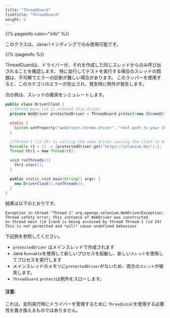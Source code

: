 ```yaml
---
title: "ThreadGuard"
linkTitle: "ThreadGuard"
weight: 6
---
```


{{% pageinfo color="info" %}}
<p class="lead">
  このクラスは、Javaバインディングでのみ使用可能です。
</p>
{{% /pageinfo %}}

ThreadGuardは、ドライバーが、それを作成した同じスレッドからのみ呼び出されることを確認します。
特に並行してテストを実行する場合のスレッドの問題は、不可解でエラーの診断が難しい場合があります。
このラッパーを使用すると、このカテゴリのエラーが防止され、発生時に例外が発生します。

次の例は、スレッドの衝突をシミュレートします。
```java
public class DriverClash {
  //thread main (id 1) created this driver
  private WebDriver protectedDriver = ThreadGuard.protect(new ChromeDriver());

  static {
    System.setProperty("webdriver.chrome.driver", "<Set path to your Chromedriver>");
  }

  //Thread-1 (id 24) is calling the same driver causing the clash to happen
  Runnable r1 = () -> {protectedDriver.get("https://selenium.dev");};
  Thread thr1 = new Thread(r1);

  void runThreads(){
    thr1.start();
  }

  public static void main(String[] args) {
    new DriverClash().runThreads();
  }
}
```

結果は以下のとおりです。
```text
Exception in thread "Thread-1" org.openqa.selenium.WebDriverException:
Thread safety error; this instance of WebDriver was constructed
on thread main (id 1)and is being accessed by thread Thread-1 (id 24)
This is not permitted and *will* cause undefined behaviour

```
下記例を参照してください。

 * `protectedDriver` はメインスレッドで作成されます
 *  Java `Runnable`を使用して新しいプロセスを起動し、新しい`スレッド`を使用してプロセスを実行します
 *  メインスレッドのメモリに`protectedDriver`がないため、両方の`スレッド`が衝突します。
 * `ThreadGuard.protect`は例外をスローします。

#### 注意:

これは、並列実行時にドライバーを管理するために `ThreadLocal`を使用する必要性を置き換えるものではありません。
